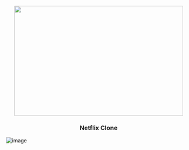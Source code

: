<p align="center">
  <img width="460" height="300" src="![image](https://github.com/user-attachments/assets/e6dd34d7-d665-478e-9ff6-6419253609a8)">
</p>

  <h3 align="center">Netflix Clone</h3>

![image](https://github.com/user-attachments/assets/05930f20-f5d4-48cc-9944-e14818fffeea)


